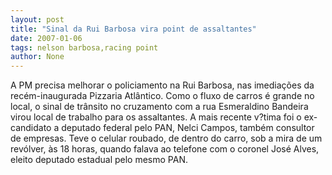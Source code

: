 ```yaml
---
layout: post
title: "Sinal da Rui Barbosa vira point de assaltantes"
date: 2007-01-06
tags: nelson barbosa,racing point
author: None
---
```

A PM precisa melhorar o policiamento na Rui Barbosa, nas imediações da recém-inaugurada Pizzaria Atlântico. Como o fluxo de carros é grande no local, o sinal de trânsito no cruzamento com a rua Esmeraldino Bandeira virou local de trabalho para os assaltantes.
A mais recente v?tima foi o ex-candidato a deputado federal pelo PAN, Nelci Campos, também consultor de empresas. 
Teve o celular roubado, de dentro do carro, sob a mira de um revólver, às 18 horas, quando falava ao telefone com o coronel José Alves, eleito deputado estadual pelo mesmo PAN. 
